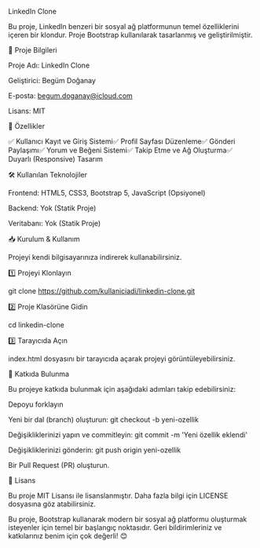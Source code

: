 LinkedIn Clone



Bu proje, LinkedIn benzeri bir sosyal ağ platformunun temel özelliklerini içeren bir klondur. Proje Bootstrap kullanılarak tasarlanmış ve geliştirilmiştir.

📌 Proje Bilgileri

Proje Adı: LinkedIn Clone

Geliştirici: Begüm Doğanay

E-posta: begum.doganay@icloud.com

Lisans: MIT

🚀 Özellikler

✅ Kullanıcı Kayıt ve Giriş Sistemi✅ Profil Sayfası Düzenleme✅ Gönderi Paylaşımı✅ Yorum ve Beğeni Sistemi✅ Takip Etme ve Ağ Oluşturma✅ Duyarlı (Responsive) Tasarım

🛠️ Kullanılan Teknolojiler

Frontend: HTML5, CSS3, Bootstrap 5, JavaScript (Opsiyonel)

Backend: Yok (Statik Proje)

Veritabanı: Yok (Statik Proje)

📥 Kurulum & Kullanım

Projeyi kendi bilgisayarınıza indirerek kullanabilirsiniz.

1️⃣ Projeyi Klonlayın

git clone https://github.com/kullaniciadi/linkedin-clone.git

2️⃣ Proje Klasörüne Gidin

cd linkedin-clone

3️⃣ Tarayıcıda Açın

index.html dosyasını bir tarayıcıda açarak projeyi görüntüleyebilirsiniz.

🤝 Katkıda Bulunma

Bu projeye katkıda bulunmak için aşağıdaki adımları takip edebilirsiniz:

Depoyu forklayın

Yeni bir dal (branch) oluşturun: git checkout -b yeni-ozellik

Değişikliklerinizi yapın ve commitleyin: git commit -m 'Yeni özellik eklendi'

Değişikliklerinizi gönderin: git push origin yeni-ozellik

Bir Pull Request (PR) oluşturun.

📜 Lisans

Bu proje MIT Lisansı ile lisanslanmıştır. Daha fazla bilgi için LICENSE dosyasına göz atabilirsiniz.

Bu proje, Bootstrap kullanarak modern bir sosyal ağ platformu oluşturmak isteyenler için temel bir başlangıç noktasıdır. Geri bildirimleriniz ve katkılarınız benim için çok değerli! 😊


